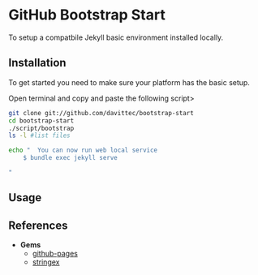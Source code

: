 GitHub Bootstrap Start
======================

To setup a compatbile Jekyll basic environment installed locally.

## Installation

To get started you need to make sure your platform has the basic setup.

Open terminal and copy and paste the following script>
```bash
git clone git://github.com/davittec/bootstrap-start
cd bootstrap-start
./script/bootstrap
ls -l #list files

echo "	You can now run web local service
	$ bundle exec jekyll serve

"

```

## Usage




## References

- **Gems**
	- [github-pages](https://rubygems.org/gems/github-pages)
	- [stringex](https://rubygems.org/gems/stringex)
